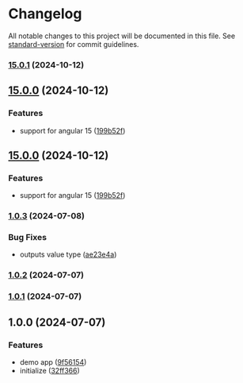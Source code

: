 # Changelog

All notable changes to this project will be documented in this file. See [standard-version](https://github.com/conventional-changelog/standard-version) for commit guidelines.

### [15.0.1](https://github.com/tuphan-27/ngx-lazy-directive/compare/v15.0.0...v15.0.1) (2024-10-12)

## [15.0.0](https://github.com/tuphan-27/ngx-lazy-directive/compare/v1.0.3...v15.0.0) (2024-10-12)


### Features

* support for angular 15 ([199b52f](https://github.com/tuphan-27/ngx-lazy-directive/commit/199b52fd56c0d1ad1f5786d799cd1bf802c7a198))

## [15.0.0](https://github.com/tuphan-27/ngx-lazy-directive/compare/v1.0.3...v15.0.0) (2024-10-12)


### Features

* support for angular 15 ([199b52f](https://github.com/tuphan-27/ngx-lazy-directive/commit/199b52fd56c0d1ad1f5786d799cd1bf802c7a198))

### [1.0.3](https://github.com/tuphan-27/ngx-lazy-directive/compare/v1.0.2...v1.0.3) (2024-07-08)


### Bug Fixes

* outputs value type ([ae23e4a](https://github.com/tuphan-27/ngx-lazy-directive/commit/ae23e4af38a2b3524c1b4b00c445ca8bf6e34edf))

### [1.0.2](https://github.com/tuphan-27/ngx-lazy-directive/compare/v1.0.1...v1.0.2) (2024-07-07)

### [1.0.1](https://github.com/tuphan-27/ngx-lazy-directive/compare/v1.0.0...v1.0.1) (2024-07-07)

## 1.0.0 (2024-07-07)


### Features

* demo app ([9f56154](https://github.com/tuphan-27/ngx-lazy-directive/commit/9f56154169bc1403af0c73e456cf651546620da2))
* initialize ([32ff366](https://github.com/tuphan-27/ngx-lazy-directive/commit/32ff3660c37a37e4c3f8f2dbd4d88730b73a0571))
